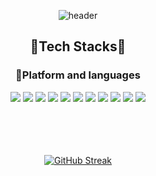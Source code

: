 <div align="center">

![header](https://capsule-render.vercel.app/api?type=waving&color=timeGradient&text=Welcome%20to%20Jeongsu's%20GitHub%20👋&animation=twinkling&fontSize=35&fontAlignY=40&fontAlign=70&height=250)
</div>
<div align="center">
  <h2>🌟Tech Stacks🌟</h2>
  <h3> 📍Platform and languages </h3>
<img src="https://img.shields.io/badge/TypeScript-3178C6?style=for-the-badge&logo=TypeScript&logoColor=white"/>
<img src="https://img.shields.io/badge/JavaScript-F7DF1E?style=for-the-badge&logo=JavaScript&logoColor=white">
<img src="https://img.shields.io/badge/React-61DAFB?style=for-the-badge&logo=React&logoColor=white"/>
<img src="https://img.shields.io/badge/Recoil-3578E5?style=for-the-badge&logo=React&logoColor=white"/>
<img src="https://img.shields.io/badge/Next.js-000000?style=for-the-badge&logo=Next.js&logoColor=white"/>
<img src="https://img.shields.io/badge/VSCode-007ACC?style=for-the-badge&logo=VisualStudioCode&logoColor=white">
<img src="https://img.shields.io/badge/HTML5-E34F26?style=for-the-badge&logo=HTML5&logoColor=white">
<img src="https://img.shields.io/badge/CSS3-1572B6?style=for-the-badge&logo=CSS3&logoColor=white"> 
<img src="https://img.shields.io/badge/styledcomponents-DB7093?style=for-the-badge&logo=styledcomponents&logoColor=white"> 
<img src="https://img.shields.io/badge/tailwindcss-06B6D4?style=for-the-badge&logo=tailwindcss&logoColor=white"> 
<img src="https://img.shields.io/badge/csharp-239120?style=for-the-badge&logo=csharp&logoColor=white"> 
</div>
</br>
</br>
</br>
</br>
<div align="center">

  [![GitHub Streak](https://github-readme-streak-stats.herokuapp.com/?user=jjeongsu&theme=tokyonight)](https://git.io/streak-stats)

</div>
